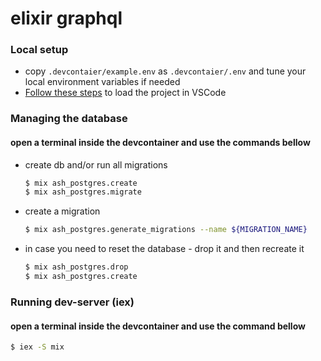 # elixir graphql
### Local setup 
- copy `.devcontaier/example.env` as `.devcontaier/.env` and tune your local environment variables if needed
- [Follow these steps](https://code.visualstudio.com/docs/devcontainers/containers#_installation) to load the project in VSCode


### Managing the database
#### open a terminal inside the devcontainer and use the commands bellow
- create db and/or run all migrations 
    ```bash
    $ mix ash_postgres.create
    $ mix ash_postgres.migrate
    ```

- create a migration
    ```bash
    $ mix ash_postgres.generate_migrations --name ${MIGRATION_NAME}
    ```

- in case you need to reset the database - drop it and then recreate it
    ```bash
    $ mix ash_postgres.drop
    $ mix ash_postgres.create
    ```

### Running dev-server (iex)
#### open a terminal inside the devcontainer and use the command bellow
```bash
$ iex -S mix
```